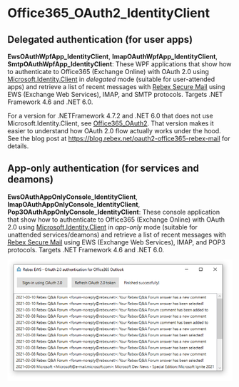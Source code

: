 ﻿Office365_OAuth2_IdentityClient
===============================

## Delegated authentication (for user apps)

**EwsOAuthWpfApp_IdentityClient**, **ImapOAuthWpfApp_IdentityClient**, **SmtpOAuthWpfApp_IdentityClient**:
These WPF applications that show how to authenticate to Office365 (Exchange Online)
with OAuth 2.0 using [Microsoft.Identity.Client](https://www.nuget.org/packages/Microsoft.Identity.Client/) 
in *delegated* mode (suitable for user-attended apps)
and retrieve a list of recent messages with [Rebex Secure Mail](https://www.rebex.net/secure-mail.net/)
using EWS (Exchange Web Services), IMAP, and SMTP protocols. Targets .NET Framework 4.6 and .NET 6.0.

For a version for .NETFramework 4.7.2 and .NET 6.0 that does not use Microsoft.Identity.Client,
see [Office365_OAuth2](../Office365_OAuth2). That version makes it easier to understand how
OAuth 2.0 flow actually works under the hood. See the blog post at
https://blog.rebex.net/oauth2-office365-rebex-mail for details.

## App-only authentication (for services and deamons)

**EwsOAuthAppOnlyConsole_IdentityClient**, **ImapOAuthAppOnlyConsole_IdentityClient**, **Pop3OAuthAppOnlyConsole_IdentityClient**:
These console application that show how to authenticate to Office365 (Exchange Online)
with OAuth 2.0 using [Microsoft.Identity.Client](https://www.nuget.org/packages/Microsoft.Identity.Client/) 
in *app-only* mode (suitable for unattended services/deamons)
and retrieve a list of recent messages with [Rebex Secure Mail](https://www.rebex.net/secure-mail.net/)
using EWS (Exchange Web Services), IMAP, and POP3 protocols. Targets .NET Framework 4.6 and .NET 6.0.

![Screenshot](https://raw.githubusercontent.com/rebexnet/RebexExtras/master/Office365_OAuth2/screenshot.png)
